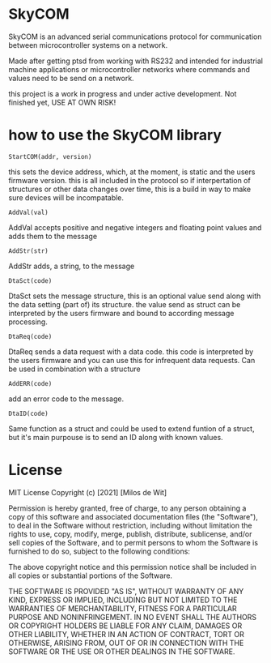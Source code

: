 # SkyCOM

SkyCOM is an advanced serial communications protocol for communication between microcontroller systems on a network.

Made after getting ptsd from working with RS232 and intended for industrial machine applications or microcontroller networks where commands and values need to be send on a network.

this project is a work in progress and under active development. Not finished yet, USE AT OWN RISK!

# how to use the SkyCOM library
```
StartCOM(addr, version)
```
this sets the device address, which, at the moment, is static and the users firmware version. this is all included in the protocol so if interpertation of structures or other data changes over time, this is a build in way to make sure devices will be incompatable.
```
AddVal(val)
```
AddVal accepts positive and negative integers and floating point values and adds them to the message
```
AddStr(str)
```
AddStr adds, a string, to the message
```
DtaSct(code)
```
DtaSct sets the message structure, this is an optional value send along with the data setting (part of) its structure. the value send as struct can be interpreted by the users firmware and bound to according message processing.
```
DtaReq(code)
```
DtaReq sends a data request with a data code. this code is interpreted by the users firmware and you can use this for infrequent data requests. Can be used in combination with a structure
```
AddERR(code)
```
add an error code to the message.
```
DtaID(code)
```
Same function as a struct and could be used to extend funtion of a struct, but it's main purpouse is to send an ID along with known values.

# License
MIT License
Copyright (c) [2021] [Milos de Wit]

Permission is hereby granted, free of charge, to any person obtaining a copy of this software and associated documentation files (the "Software"), to deal in the Software without restriction, including without limitation the rights to use, copy, modify, merge, publish, distribute, sublicense, and/or sell copies of the Software, and to permit persons to whom the Software is furnished to do so, subject to the following conditions:

The above copyright notice and this permission notice shall be included in all copies or substantial portions of the Software.

THE SOFTWARE IS PROVIDED "AS IS", WITHOUT WARRANTY OF ANY KIND, EXPRESS OR IMPLIED, INCLUDING BUT NOT LIMITED TO THE WARRANTIES OF MERCHANTABILITY, FITNESS FOR A PARTICULAR PURPOSE AND NONINFRINGEMENT. IN NO EVENT SHALL THE AUTHORS OR COPYRIGHT HOLDERS BE LIABLE FOR ANY CLAIM, DAMAGES OR OTHER LIABILITY, WHETHER IN AN ACTION OF CONTRACT, TORT OR OTHERWISE, ARISING FROM, OUT OF OR IN CONNECTION WITH THE SOFTWARE OR THE USE OR OTHER DEALINGS IN THE SOFTWARE.
